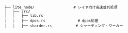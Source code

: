         ├── lite_node/                  # レイヤ向け高速並列処理
        │   ├── src/
        │   │   ├── lib.rs               
        │   │   ├── dpos.rs               # dpos処理
        │   │   ├── sharder.rs           # シャーディング・ワーカー
